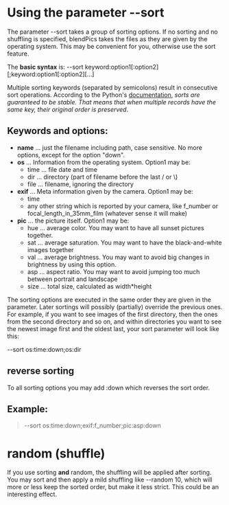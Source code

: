 # Using the parameter --sort

The parameter --sort takes a group of sorting options. 
If no sorting and no shuffling is specified, blendPics takes the files as they are given by the operating system. 
This may be convenient for you, otherwise use the sort feature. 

The **basic syntax** is: --sort keyword:option1[:option2][;keyword:option1[:option2][...]

Multiple sorting keywords (separated by semicolons) result in consecutive sort operations. According to the Python's [documentation](https://docs.python.org/3/howto/sorting.html#sort-stability-and-complex-sorts), *sorts are guaranteed to be stable. That means that when multiple records have the same key, their original order is preserved*. 

## Keywords and options: 
* **name**
   ... just the filename including path, case sensitive. No more options, except for the option "down".  
* **os** ... Information from the operating system. Option1 may be:
  * time ... file date and time
  * dir ... directory (part of filename before the last / or \\)
  * file ... filename, ignoring the directory 
* **exif** ... Meta information given by the camera. Option1 may be: 
  * time
  * any other string which is reported by your camera, like f_number or focal_length_in_35mm_film (whatever sense it will make)
* **pic** ... the picture itself. Option1 may be:
  * hue ... average color. You may want to have all sunset pictures together.
  * sat ... average saturation. You may want to have the black-and-white images together
  * val ... average brightness. You may want to avoid big changes in brightness by using this option.
  * asp ... aspect ratio. You may want to avoid jumping too much between portrait and landscape
  * size ... total size, calculated as width*height 

The sorting options are executed in the same order they are given in the parameter. Later sortings will possibly (partially) override the previous ones. For example, if you want to see images of the first directory, then the ones from the second directory and so on, and within directories you want to see the newest image first and the oldest last, your sort parameter will look like this: 

--sort os:time:down;os:dir

## reverse sorting
To all sorting options you may add :down which reverses the sort order.

## Example: 
> --sort os:time:down;exif:f_number;pic:asp:down

# random (shuffle)
If you use sorting **and** random, the shuffling will be applied after sorting. You may sort and then apply a mild shuffling like --random 10, which will more or less keep the sorted order, but make it less strict. This could be an interesting effect.  
